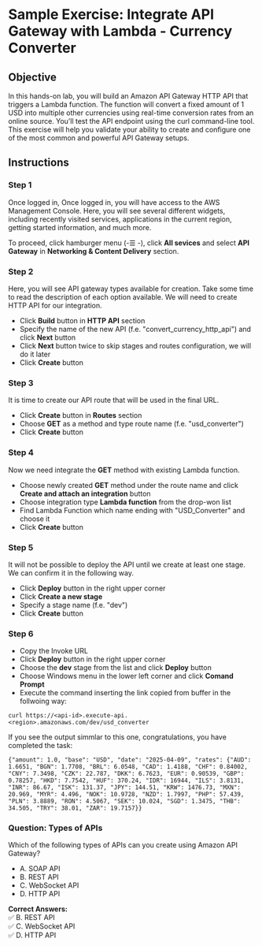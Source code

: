 # Sample Exercise: Integrate API Gateway with Lambda - Currency Converter

## Objective

In this hands-on lab, you will build an Amazon API Gateway HTTP API that triggers a Lambda function. The function will convert a fixed amount of 1 USD into multiple other currencies using real-time conversion rates from an online source. You’ll test the API endpoint using the curl command-line tool. This exercise will help you validate your ability to create and configure one of the most common and powerful API Gateway setups.

## Instructions

### Step 1

Once logged in, Once logged in, you will have access to the AWS Management Console. Here, you will see several different widgets, including recently visited services, applications in the current region, getting started information, and much more.

To proceed, click hamburger menu (-☰ -), click **All sevices** and select **API Gateway** in **Networking & Content Delivery** section.

### Step 2

Here, you will see API gateway types available for creation. Take some time to read the description of each option available. We will need to create HTTP API for our integration.

* Click **Build** button in **HTTP API** section
* Specify the name of the new API (f.e. "convert_currency_http_api") and click **Next** button
* Click **Next** button twice to skip stages and routes configuration, we will do it later
* Click **Create** button

### Step 3

It is time to create our API route that will be used in the final URL.

* Click **Create** button in **Routes** section
* Choose **GET** as a method and type route name (f.e. "usd_converter")
* Click **Create** button

### Step 4

Now we need integrate the **GET** method with existing Lambda function.

* Choose newly created **GET** method under the route name and click **Create and attach an integration** button
* Choose integration type **Lambda function** from the drop-won list
* Find Lambda Function which name ending with "USD_Converter" and choose it
* Click **Create** button

### Step 5

It will not be possible to deploy the API until we create at least one stage. We can confirm it in the following way.

* Click **Deploy** button in the right upper corner
* Click **Create a new stage**
* Specify a stage name (f.e. "dev")
* Click **Create** button

### Step 6

* Copy the Invoke URL
* Click **Deploy** button in the right upper corner
* Choose the **dev** stage from the list and click **Deploy** button
* Choose Windows menu in the lower left corner and click **Comand Prompt**
* Execute the command inserting the link copied from buffer in the follwoing way:
```
curl https://<api-id>.execute-api.<region>.amazonaws.com/dev/usd_converter
```

If you see the output simmlar to this one, congratulations, you have completed the task:
```
{"amount": 1.0, "base": "USD", "date": "2025-04-09", "rates": {"AUD": 1.6651, "BGN": 1.7708, "BRL": 6.0548, "CAD": 1.4188, "CHF": 0.84002, "CNY": 7.3498, "CZK": 22.787, "DKK": 6.7623, "EUR": 0.90539, "GBP": 0.78257, "HKD": 7.7542, "HUF": 370.24, "IDR": 16944, "ILS": 3.8131, "INR": 86.67, "ISK": 131.37, "JPY": 144.51, "KRW": 1476.73, "MXN": 20.969, "MYR": 4.496, "NOK": 10.9728, "NZD": 1.7997, "PHP": 57.439, "PLN": 3.8889, "RON": 4.5067, "SEK": 10.024, "SGD": 1.3475, "THB": 34.505, "TRY": 38.01, "ZAR": 19.7157}}
```

### Question: Types of APIs

Which of the following types of APIs can you create using Amazon API Gateway?

- A. SOAP API  
- B. REST API  
- C. WebSocket API  
- D. HTTP API  

**Correct Answers:**  
✅ B. REST API  
✅ C. WebSocket API  
✅ D. HTTP API  
